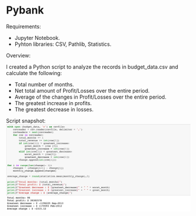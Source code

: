 # Pybank

Requirements:
  - Jupyter Notebook.
  - Pyhton libraries: CSV, Pathlib, Statistics.

Overview:

I created a Python script to analyze the records in budget_data.csv and calculate the following:
  - Total number of months.
  - Net total amount of Profit/Losses over the entire period.
  - Average of the changes in Profit/Losses over the entire period.
  - The greatest increase in profits.
  - The greatest decrease in losses.  

Script snapshot:
![](https://raw.githubusercontent.com/bhatt11z/Pybank/main/pybank.png)


  





